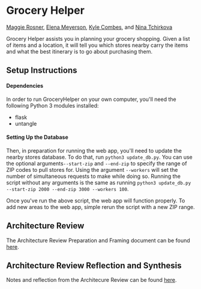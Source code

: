 # Grocery Helper
[Maggie Rosner](https://github.com/MargaretRosner), [Elena Meyerson](https://github.com/elenameyerson), [Kyle Combes](https://github.com/kylecombes), and [Nina Tchirkova](https://github.com/ntchirkova)

Grocery Helper assists you in planning your grocery shopping. Given a list of items and a location, it will tell you
which stores nearby carry the items and what the best itinerary is to go about purchasing them.

## Setup Instructions

#### Dependencies

In order to run GroceryHelper on your own computer, you'll need the following Python 3 modules installed:
  * flask
  * untangle

#### Setting Up the Database

Then, in preparation for running the web app, you'll need to update the nearby stores database. To do that, run
`python3 update_db.py`. You can use the optional arguments`--start-zip` and `--end-zip` to specify the range of ZIP codes
to pull stores for. Using the argument `--workers` will set the number of simultaneous requests to make while doing so.
Running the script without any arguments is the same as running `python3 update_db.py --start-zip 2000 --end-zip 3000 --workers 100`.

Once you've run the above script, the web app will function properly. To add new areas to the web app, simple rerun the
script with a new ZIP range.

## Architecture Review
The Architecture Review Preparation and Framing document can be found [here](documentation/ArchReviewPrepFraming.md).

## Architecture Review Reflection and Synthesis
Notes and reflection from the Architecure Review can be found [here](documentation/ArchReviewSynth.md).
